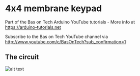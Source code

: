 # 4x4 membrane keypad
Part of the Bas on Tech Arduino YouTube tutorials - More info at https://arduino-tutorials.net

Subscribe to the Bas on Tech YouTube channel via http://www.youtube.com/c/BasOnTech?sub_confirmation=1

## The circuit
![alt text](./E26-4x4-keypad-membrane-keypad.png "the circuit")